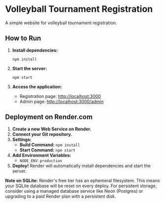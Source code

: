 # Volleyball Tournament Registration

A simple website for volleyball tournament registration.

## How to Run

1. **Install dependencies:**
   ```
   npm install
   ```

2. **Start the server:**
   ```
   npm start
   ```

3. **Access the application:**
   - Registration page: [http://localhost:3000](http://localhost:3000)
   - Admin page: [http://localhost:3000/admin](http://localhost:3000/admin)

## Deployment on Render.com

1. **Create a new Web Service on Render.**
2. **Connect your Git repository.**
3. **Settings:**
   - **Build Command:** `npm install`
   - **Start Command:** `npm start`
4. **Add Environment Variables:**
   - `NODE_ENV`: `production`
5. **Deploy!** Render will automatically install dependencies and start the server.

**Note on SQLite:** Render's free tier has an ephemeral filesystem. This means your SQLite database will be reset on every deploy. For persistent storage, consider using a managed database service like Neon (Postgres) or upgrading to a paid Render plan with a persistent disk.

